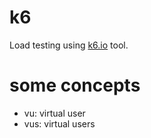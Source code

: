 # k6

Load testing using [k6.io](https://k6.io/) tool.

# some concepts

- vu: virtual user
- vus: virtual users

